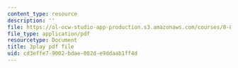 ```yaml
---
content_type: resource
description: ''
file: https://ol-ocw-studio-app-production.s3.amazonaws.com/courses/8-821-string-theory-and-holographic-duality-fall-2014/cd3effe79002bdae002de9ddaab1ff4d_eGPpz9kYUCg.pdf
file_type: application/pdf
resourcetype: Document
title: 3play pdf file
uid: cd3effe7-9002-bdae-002d-e9ddaab1ff4d
---
```

